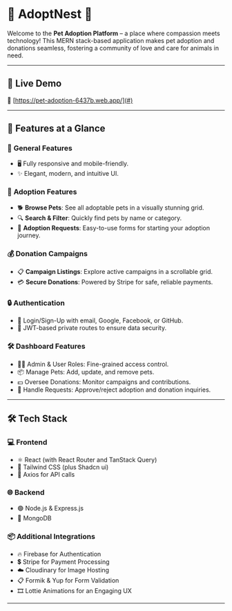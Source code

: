 # 🌟 **AdoptNest** 🌟  

Welcome to the **Pet Adoption Platform** – a place where compassion meets technology! This MERN stack-based application makes pet adoption and donations seamless, fostering a community of love and care for animals in need.  

---

## 🚀 **Live Demo**  
🔗 [https://pet-adoption-6437b.web.app/](#)  

---

## 🎯 **Features at a Glance**  

### 🔵 **General Features**  
- 🖥️ Fully responsive and mobile-friendly.  
- ✨ Elegant, modern, and intuitive UI.  

### 🐾 **Adoption Features**  
- 🐕 **Browse Pets**: See all adoptable pets in a visually stunning grid.  
- 🔍 **Search & Filter**: Quickly find pets by name or category.  
- 📝 **Adoption Requests**: Easy-to-use forms for starting your adoption journey.  

### 💰 **Donation Campaigns**  
- 📋 **Campaign Listings**: Explore active campaigns in a scrollable grid.  
- 💳 **Secure Donations**: Powered by Stripe for safe, reliable payments.  

### 🔒 **Authentication**  
- 🔑 Login/Sign-Up with email, Google, Facebook, or GitHub.  
- 🔐 JWT-based private routes to ensure data security.  

### 🛠️ **Dashboard Features**  
- 🧑‍💼 Admin & User Roles: Fine-grained access control.  
- 📦 Manage Pets: Add, update, and remove pets.  
- 💵 Oversee Donations: Monitor campaigns and contributions.  
- 📨 Handle Requests: Approve/reject adoption and donation inquiries.  

---

## 🛠️ **Tech Stack**  

### 💻 **Frontend**  
- ⚛️ React (with React Router and TanStack Query)  
- 🎨 Tailwind CSS (plus Shadcn ui)  
- 📡 Axios for API calls  

### 🌐 **Backend**  
- 🟢 Node.js & Express.js  
- 🍃 MongoDB  

### 📦 **Additional Integrations**  
- 🔥 Firebase for Authentication  
- 💲 Stripe for Payment Processing  
- ☁️ Cloudinary for Image Hosting  
- 📋 Formik & Yup for Form Validation  
- 🎞️ Lottie Animations for an Engaging UX  

---


